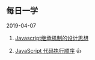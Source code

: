 ## 每日一学


2019-04-07
1. [Javascript继承机制的设计思想](http://www.ruanyifeng.com/blog/2011/06/designing_ideas_of_inheritance_mechanism_in_javascript.html)

2. [JavaScript 代码执行顺序](https://www.cnblogs.com/wuyepeng/p/10147885.html) :+1: